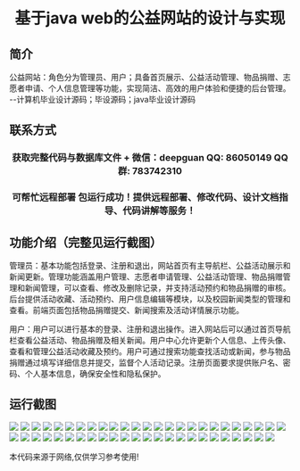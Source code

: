<p><h1 align="center">基于java web的公益网站的设计与实现</h1></p>

## 简介
公益网站：角色分为管理员、用户；具备首页展示、公益活动管理、物品捐赠、志愿者申请、个人信息管理等功能，实现简洁、高效的用户体验和便捷的后台管理。    --计算机毕业设计源码；毕设源码；java毕业设计源码


## 联系方式
<p><h3 align="center">获取完整代码与数据库文件 + 微信：deepguan QQ: 86050149 QQ群: 783742310</h3></p>
<p><h3 align="center">可帮忙远程部署 包运行成功！提供远程部署、修改代码、设计文档指导、代码讲解等服务！</h3></p>

## 功能介绍（完整见运行截图）
管理员：基本功能包括登录、注册和退出，网站首页有主导航栏、公益活动展示和新闻更新。管理功能涵盖用户管理、志愿者申请管理、公益活动管理、物品捐赠管理和新闻管理，可以查看、修改及删除记录，并支持活动预约和物品捐赠的审核。后台提供活动收藏、活动预约、用户信息编辑等模块，以及校园新闻类型的管理和查看。前端页面包括物品捐赠提交、新闻搜索及活动详情展示功能。

用户：用户可以进行基本的登录、注册和退出操作。进入网站后可以通过首页导航栏查看公益活动、物品捐赠及相关新闻。用户中心允许更新个人信息、上传头像、查看和管理公益活动收藏及预约。用户可通过搜索功能查找活动或新闻，参与物品捐赠通过填写详细信息并提交，监督个人活动记录。注册页面要求提供账户名、密码、个人基本信息，确保安全性和隐私保护。


## 运行截图
![](img/001.jpg)
![](img/002.jpg)
![](img/003.jpg)
![](img/004.jpg)
![](img/005.jpg)
![](img/006.jpg)
![](img/007.jpg)
![](img/008.jpg)
![](img/009.jpg)
![](img/010.jpg)
![](img/011.jpg)
![](img/012.jpg)
![](img/013.jpg)
![](img/014.jpg)
![](img/015.jpg)
![](img/016.jpg)
![](img/017.jpg)
![](img/018.jpg)
![](img/019.jpg)
![](img/020.jpg)
![](img/021.jpg)
![](img/022.jpg)
![](img/023.jpg)
![](img/024.jpg)
![](img/025.jpg)
![](img/026.jpg)
![](img/027.jpg)
![](img/028.jpg)
![](img/029.jpg)
![](img/030.jpg)
![](img/031.jpg)
![](img/032.jpg)
![](img/033.jpg)
![](img/034.jpg)
![](img/035.jpg)
![](img/036.jpg)
![](img/037.jpg)
![](img/038.jpg)
![](img/039.jpg)
![](img/040.jpg)
![](img/041.jpg)
![](img/042.jpg)
![](img/043.jpg)
![](img/044.jpg)
![](img/045.jpg)
![](img/046.jpg)
![](img/047.jpg)
![](img/048.jpg)
![](img/049.jpg)

<p>本代码来源于网络,仅供学习参考使用!</p>
